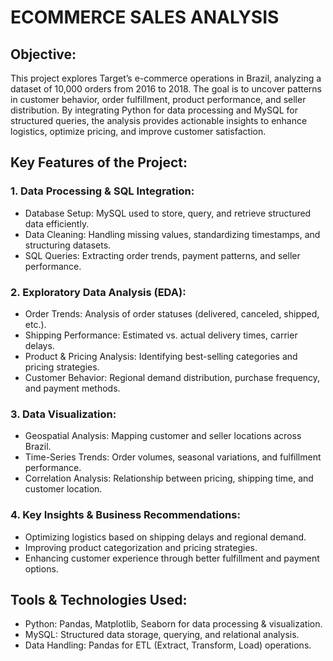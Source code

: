 # ECOMMERCE SALES ANALYSIS
## Objective:
This project explores Target’s e-commerce operations in Brazil, analyzing a dataset of 10,000 orders from 2016 to 2018. The goal is to uncover patterns in customer behavior, order fulfillment, product performance, and seller distribution. By integrating Python for data processing and MySQL for structured queries, the analysis provides actionable insights to enhance logistics, optimize pricing, and improve customer satisfaction.

## Key Features of the Project:
### 1. Data Processing & SQL Integration:
- Database Setup: MySQL used to store, query, and retrieve structured data efficiently.
- Data Cleaning: Handling missing values, standardizing timestamps, and structuring datasets.
- SQL Queries: Extracting order trends, payment patterns, and seller performance.
### 2. Exploratory Data Analysis (EDA):
- Order Trends: Analysis of order statuses (delivered, canceled, shipped, etc.).
- Shipping Performance: Estimated vs. actual delivery times, carrier delays.
- Product & Pricing Analysis: Identifying best-selling categories and pricing strategies.
- Customer Behavior: Regional demand distribution, purchase frequency, and payment methods.
### 3. Data Visualization:
- Geospatial Analysis: Mapping customer and seller locations across Brazil.
- Time-Series Trends: Order volumes, seasonal variations, and fulfillment performance.
- Correlation Analysis: Relationship between pricing, shipping time, and customer location.
### 4. Key Insights & Business Recommendations:
- Optimizing logistics based on shipping delays and regional demand.
- Improving product categorization and pricing strategies.
- Enhancing customer experience through better fulfillment and payment options.

## Tools & Technologies Used:
- Python: Pandas, Matplotlib, Seaborn for data processing & visualization.
- MySQL: Structured data storage, querying, and relational analysis.
- Data Handling: Pandas for ETL (Extract, Transform, Load) operations.
